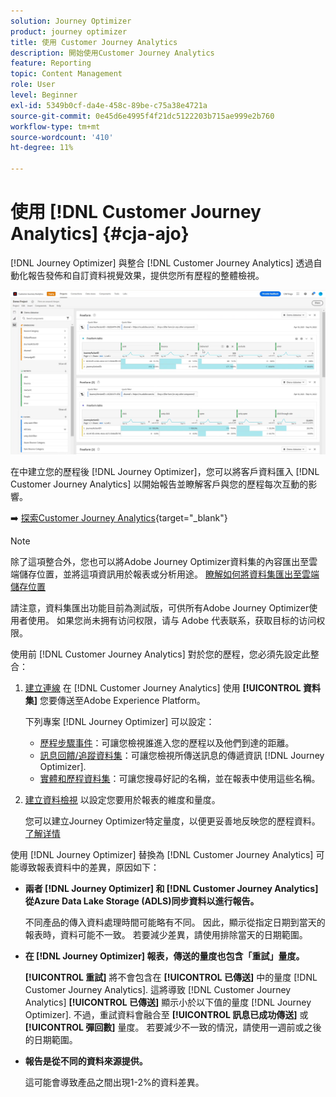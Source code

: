 ```yaml
---
solution: Journey Optimizer
product: journey optimizer
title: 使用 Customer Journey Analytics
description: 開始使用Customer Journey Analytics
feature: Reporting
topic: Content Management
role: User
level: Beginner
exl-id: 5349b0cf-da4e-458c-89be-c75a38e4721a
source-git-commit: 0e45d6e4995f4f21dc5122203b715ae999e2b760
workflow-type: tm+mt
source-wordcount: '410'
ht-degree: 11%

---
```


# 使用 [!DNL Customer Journey Analytics] {#cja-ajo}


[!DNL Journey Optimizer] 與整合 [!DNL Customer Journey Analytics] 透過自動化報告發佈和自訂資料視覺效果，提供您所有歷程的整體檢視。

![](assets/cja.png)

在中建立您的歷程後 [!DNL Journey Optimizer]，您可以將客戶資料匯入 [!DNL Customer Journey Analytics] 以開始報告並瞭解客戶與您的歷程每次互動的影響。

➡️ [探索Customer Journey Analytics](https://experienceleague.adobe.com/docs/analytics-platform/using/cja-landing.html){target="_blank"}

>[!NOTE]
>
>除了這項整合外，您也可以將Adobe Journey Optimizer資料集的內容匯出至雲端儲存位置，並將這項資訊用於報表或分析用途。 [瞭解如何將資料集匯出至雲端儲存位置](../data/export-datasets.md)
>
>請注意，資料集匯出功能目前為測試版，可供所有Adobe Journey Optimizer使用者使用。 如果您尚未拥有访问权限，请与 Adobe 代表联系，获取目标的访问权限。

使用前 [!DNL Customer Journey Analytics] 對於您的歷程，您必須先設定此整合：

1. [建立連線](https://experienceleague.adobe.com/docs/analytics-platform/using/cja-connections/create-connection.html?lang=zh-Hans) 在 [!DNL Customer Journey Analytics] 使用 **[!UICONTROL 資料集]** 您要傳送至Adobe Experience Platform。

   下列專案 [!DNL Journey Optimizer] 可以設定：
   * [歷程步驟事件](../data/datasets-query-examples.md#journey-step-event)：可讓您檢視誰進入您的歷程以及他們到達的距離。
   * [訊息回饋/追蹤資料集](../data/datasets-query-examples.md#message-feedback-event-dataset)：可讓您檢視所傳送訊息的傳遞資訊 [!DNL Journey Optimizer].
   * [實體和歷程資料集](../data/datasets-query-examples.md#entity-dataset)：可讓您搜尋好記的名稱，並在報表中使用這些名稱。

1. [建立資料檢視](https://experienceleague.adobe.com/docs/analytics-platform/using/cja-dataviews/create-dataview.html) 以設定您要用於報表的維度和量度。

   您可以建立Journey Optimizer特定量度，以便更妥善地反映您的歷程資料。 [了解详情](https://experienceleague.adobe.com/docs/analytics-platform/using/integrations/ajo.html#configure-the-data-view-to-accommodate-journey-optimizer-dimensions-and-metrics)

使用 [!DNL Journey Optimizer] 替換為 [!DNL Customer Journey Analytics] 可能導致報表資料中的差異，原因如下：

* **兩者 [!DNL Journey Optimizer] 和 [!DNL Customer Journey Analytics] 從Azure Data Lake Storage (ADLS)同步資料以進行報告。**

   不同產品的傳入資料處理時間可能略有不同。 因此，顯示從指定日期到當天的報表時，資料可能不一致。 若要減少差異，請使用排除當天的日期範圍。

* **在 [!DNL Journey Optimizer] 報表，傳送的量度也包含「重試」量度。**

   **[!UICONTROL 重試]** 將不會包含在 **[!UICONTROL 已傳送]** 中的量度 [!DNL Customer Journey Analytics]. 這將導致 [!DNL Customer Journey Analytics] **[!UICONTROL 已傳送]** 顯示小於以下值的量度 [!DNL Journey Optimizer]. 不過，重試資料會融合至 **[!UICONTROL 訊息已成功傳送]** 或 **[!UICONTROL 彈回數]** 量度。
若要減少不一致的情況，請使用一週前或之後的日期範圍。

* **報告是從不同的資料來源提供。**

   這可能會導致產品之間出現1-2%的資料差異。
